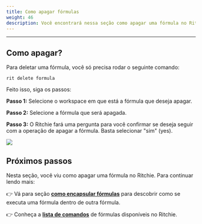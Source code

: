 ```yaml
---
title: Como apagar fórmulas
weight: 46
description: Você encontrará nessa seção como apagar uma fórmula no Ritchie.
---
```


---

## Como apagar?

Para deletar uma fórmula, você só precisa rodar o seguinte comando:

```text
rit delete formula
```

Feito isso, siga os passos:

**Passo 1:** Selecione o workspace em que está a fórmula que deseja apagar.

**Passo 2:** Selecione a fórmula que será apagada.

**Passo 3:** O Ritchie fará uma pergunta para você confirmar se deseja seguir com a operação de apagar a fórmula. Basta selecionar "sim" \(yes\).

![](/docs-ritchie/delete-formula.gif)

## Próximos passos

Nesta seção, você viu como apagar uma fórmula no Ritchie. Para continuar lendo mais:

👉 Vá para seção [**como encapsular fórmulas**](como-encapsular-formulas.md) para descobrir como se executa uma fórmula dentro de outra fórmula.

👉 Conheça a [**lista de comandos**](../../reference/list-of-commands.md) de fórmulas disponíveis no Ritchie.
